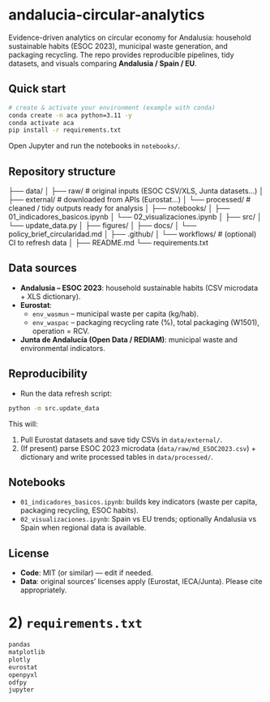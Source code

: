 # andalucia-circular-analytics

Evidence-driven analytics on circular economy for Andalusia: household sustainable habits (ESOC 2023), municipal waste generation, and packaging recycling. The repo provides reproducible pipelines, tidy datasets, and visuals comparing **Andalusia / Spain / EU**.

## Quick start
```bash
# create & activate your environment (example with conda)
conda create -n aca python=3.11 -y
conda activate aca
pip install -r requirements.txt
```

Open Jupyter and run the notebooks in `notebooks/`.

## Repository structure

├── data/
│ ├── raw/ # original inputs (ESOC CSV/XLS, Junta datasets…)
│ ├── external/ # downloaded from APIs (Eurostat…)
│ └── processed/ # cleaned / tidy outputs ready for analysis
│
├── notebooks/
│ ├── 01_indicadores_basicos.ipynb
│ └── 02_visualizaciones.ipynb
│
├── src/
│ └── update_data.py
│
├── figures/
│
├── docs/
│ └── policy_brief_circularidad.md
│
├── .github/
│ └── workflows/ # (optional) CI to refresh data
│
├── README.md
└── requirements.txt

## Data sources
- **Andalusia – ESOC 2023**: household sustainable habits (CSV microdata + XLS dictionary).  
- **Eurostat**:  
  - `env_wasmun` – municipal waste per capita (kg/hab).  
  - `env_waspac` – packaging recycling rate (%), total packaging (W1501), operation = RCV.  
- **Junta de Andalucía (Open Data / REDIAM)**: municipal waste and environmental indicators.  

## Reproducibility
- Run the data refresh script:
```bash
python -m src.update_data
```
This will:
1. Pull Eurostat datasets and save tidy CSVs in `data/external/`.  
2. (If present) parse ESOC 2023 microdata (`data/raw/md_ESOC2023.csv`) + dictionary and write processed tables in `data/processed/`.  

## Notebooks
- `01_indicadores_basicos.ipynb`: builds key indicators (waste per capita, packaging recycling, ESOC habits).  
- `02_visualizaciones.ipynb`: Spain vs EU trends; optionally Andalusia vs Spain when regional data is available.  

## License
- **Code**: MIT (or similar) — edit if needed.  
- **Data**: original sources’ licenses apply (Eurostat, IECA/Junta). Please cite appropriately.

# 2) `requirements.txt`
```txt
pandas
matplotlib
plotly
eurostat
openpyxl
odfpy
jupyter
```
